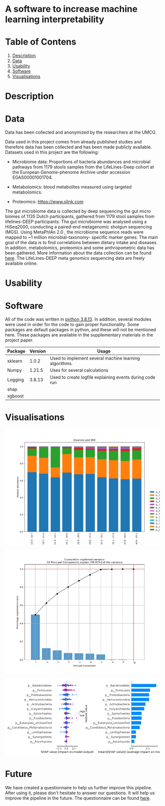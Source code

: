 # A software to increase machine learning interpretability

# Table of Contens
1. [Description](https://github.com/RikvdPol/IntergratedOmics#Description)
2. [Data](https://github.com/RikvdPol/IntergratedOmics#Data)
3. [Usability](https://github.com/RikvdPol/IntergratedOmics#Usability)
4. [Software](https://github.com/RikvdPol/IntergratedOmics#Software)
5. [Visualisations](https://github.com/RikvdPol/IntergratedOmics#Visualisations)


# Description



# Data
Data has been collected and anonymized by the researchers at the UMCG. 

Data used in this project comes from already published studies and therefore data has been collected and has been made publicly available. Datasets used in this project are the following: 

-  Microbiome data: Proportions of bacteria abundances and microbial pathways from 1179 stools samples from the LifeLines-Deep cohort at the European Genome-phenome Archive under accession EGAS00001001704. 

- Metabolomics: blood metabolites measured using targeted metabolomics.  

- Proteomics: https://www.olink.com  

The gut microbiome data is collected by deep sequencing the gut micro biomes of 1135 Dutch participants, gathered from 1179 stool samples from lifelines-DEEP participants. The gut microbiome was analysed using a HiSeq2000, conducting a paired-end metagenomic shotgun sequencing (MGS). 
Using MetaPhlAn 2.0 , the microbiome sequence reads were mapped to ~1 million microbial-taxonomy- specific marker genes. The main goal of the data is to find correlations between dietary intake and diseases. In addition, metabolomics, proteomics and some anthropometric data has been gathered.
More information about the data collection can be found [here](https://ega-archive.org/studies/EGAS00001005027). 
The LifeLines-DEEP meta genomics sequencing data are freely available online. 

# Usability

# Software

All of the code was written in [python 3.8.13](https://www.python.org/downloads/release/python-3813/).
In addition, several modules were used in order for the code to gain proper functionality. Some packages are default 
packages in python, and these will not be mentioned here. These packages are available in the supplementary materials
in the project paper.

| Package | Version | Usage                                                    |
|---------|---------|----------------------------------------------------------|
| sklearn | 1.0.2   | Used to implement several  machine learning algorithms.  |
| Numpy   | 1.21.5  | Uses for several calculations                            |
| Logging | 3.8.13  | Used to create logfile explaining events during code run |
| shap    |         |                                                          |
| xgboost |         |                                                          |


# Visualisations


![Diversity Plot](Visualisations/DiversityPlot.png)

![Screeplot](Visualisations/Screeplot.png)

![Shapely Plots](Visualisations/ShapelyPlots.png)


# Future
We have created a questionnaire to help us further improve this pipeline. After using it, please don't hesitate 
to answer our questions. It will help us improve the pipeline in the future. The questionnaire can be found
[here](https://docs.google.com/forms/d/e/1FAIpQLSc_e2J3mxyiqu-RCSdUfX8M3nImsFRcippZnV-pZy27q75qNQ/viewform).